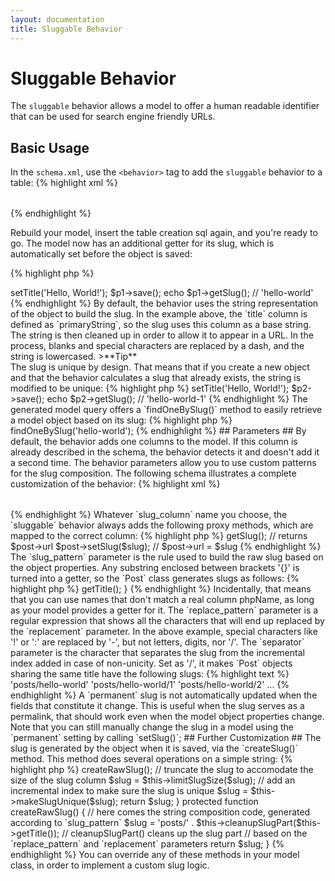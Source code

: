 ```yaml
---
layout: documentation
title: Sluggable Behavior
---
```


# Sluggable Behavior #

The `sluggable` behavior allows a model to offer a human readable identifier that can be used for search engine friendly URLs.

## Basic Usage ##

In the `schema.xml`, use the `<behavior>` tag to add the `sluggable` behavior to a table:
{% highlight xml %}
<table name="post">
  <column name="id" required="true" primaryKey="true" autoIncrement="true" type="INTEGER" />
  <column name="title" type="VARCHAR" required="true" primaryString="true" />
  <behavior name="sluggable" />
</table>
{% endhighlight %}

Rebuild your model, insert the table creation sql again, and you're ready to go. The model now has an additional getter for its slug, which is automatically set before the object is saved:

{% highlight php %}
<?php
$p1 = new Post();
$p1->setTitle('Hello, World!');
$p1->save();
echo $p1->getSlug(); // 'hello-world'
{% endhighlight %}

By default, the behavior uses the string representation of the object to build the slug. In the example above, the `title` column is defined as `primaryString`, so the slug uses this column as a base string. The string is then cleaned up in order to allow it to appear in a URL. In the process, blanks and special characters are replaced by a dash, and the string is lowercased.

>**Tip**<br />The slug is unique by design. That means that if you create a new object and that the behavior calculates a slug that already exists, the string is modified to be unique:

{% highlight php %}
<?php
$p2 = new Post();
$p2->setTitle('Hello, World!');
$p2->save();
echo $p2->getSlug(); // 'hello-world-1'
{% endhighlight %}

The generated model query offers a `findOneBySlug()` method to easily retrieve a model object based on its slug:

{% highlight php %}
<?php
$p = PostQuery::create()->findOneBySlug('hello-world');
{% endhighlight %}

## Parameters ##

By default, the behavior adds one columns to the model. If this column is already described in the schema, the behavior detects it and doesn't add it a second time. The behavior parameters allow you to use custom patterns for the slug composition. The following schema illustrates a complete customization of the behavior:

{% highlight xml %}
<table name="post">
  <column name="id" required="true" primaryKey="true" autoIncrement="true" type="INTEGER" />
  <column name="title" type="VARCHAR" required="true" primaryString="true" />
  <column name="url" type="VARCHAR" size="100" />
  <behavior name="sluggable" />
    <parameter name="slug_column" value="url" />
    <parameter name="slug_pattern" value="/posts/{Title}" />
    <parameter name="replace_pattern" value="/[^\w\/]+/u" />
    <parameter name="replacement" value="-" />
    <parameter name="separator" value="/" />
    <parameter name="permanent" value="true" />
  </behavior>
</table>
{% endhighlight %}

Whatever `slug_column` name you choose, the `sluggable` behavior always adds the following proxy methods, which are mapped to the correct column:

{% highlight php %}
<?php
$post->getSlug();         // returns $post->url
$post->setSlug($slug);    // $post->url = $slug
{% endhighlight %}

The `slug_pattern` parameter is the rule used to build the raw slug based on the object properties. Any substring enclosed between brackets '{}' is turned into a getter, so the `Post` class generates slugs as follows:

{% highlight php %}
<?php
protected function createRawSlug()
{
  return '/posts/' . $this->getTitle();
}
{% endhighlight %}

Incidentally, that means that you can use names that don't match a real column phpName, as long as your model provides a getter for it.

The `replace_pattern` parameter is a regular expression that shows all the characters that will end up replaced by the `replacement` parameter. In the above example, special characters like '!' or ':' are replaced by '-', but not letters, digits, nor '/'.

The `separator` parameter is the character that separates the slug from the incremental index added in case of non-unicity. Set as '/', it makes `Post` objects sharing the same title have the following slugs:

{% highlight text %}
'posts/hello-world'
'posts/hello-world/1'
'posts/hello-world/2'
...
{% endhighlight %}

A `permanent` slug is not automatically updated when the fields that constitute it change. This is useful when the slug serves as a permalink, that should work even when the model object properties change. Note that you can still manually change the slug in a model using the `permanent` setting by calling `setSlug()`;

## Further Customization ##

The slug is generated by the object when it is saved, via the `createSlug()` method. This method does several operations on a simple string:

{% highlight php %}
<?php
protected function createSlug()
{
  // create the slug based on the `slug_pattern` and the object properties
  $slug = $this->createRawSlug();
  // truncate the slug to accomodate the size of the slug column
  $slug = $this->limitSlugSize($slug);
  // add an incremental index to make sure the slug is unique
  $slug = $this->makeSlugUnique($slug);

  return $slug;
}

protected function createRawSlug()
{
  // here comes the string composition code, generated according to `slug_pattern`
  $slug = 'posts/' . $this->cleanupSlugPart($this->getTitle());
  // cleanupSlugPart() cleans up the slug part
  // based on the `replace_pattern` and `replacement` parameters

  return $slug;
}
{% endhighlight %}

You can override any of these methods in your model class, in order to implement a custom slug logic.
